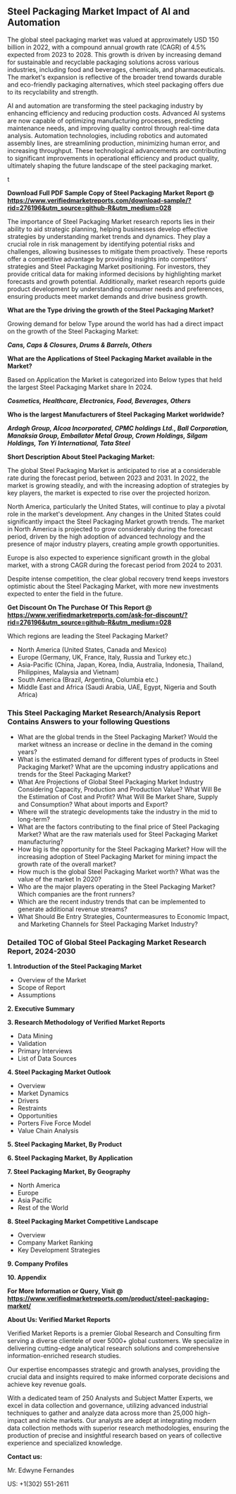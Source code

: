 <h2>Steel Packaging Market Impact of AI and Automation</h2><p>The global steel packaging market was valued at approximately USD 150 billion in 2022, with a compound annual growth rate (CAGR) of 4.5% expected from 2023 to 2028. This growth is driven by increasing demand for sustainable and recyclable packaging solutions across various industries, including food and beverages, chemicals, and pharmaceuticals. The market's expansion is reflective of the broader trend towards durable and eco-friendly packaging alternatives, which steel packaging offers due to its recyclability and strength.</p><p>AI and automation are transforming the steel packaging industry by enhancing efficiency and reducing production costs. Advanced AI systems are now capable of optimizing manufacturing processes, predicting maintenance needs, and improving quality control through real-time data analysis. Automation technologies, including robotics and automated assembly lines, are streamlining production, minimizing human error, and increasing throughput. These technological advancements are contributing to significant improvements in operational efficiency and product quality, ultimately shaping the future landscape of the steel packaging market.</p>t</p><p id="" class=""><strong>Download Full PDF Sample Copy of Steel Packaging Market Report @ <a href="https://www.verifiedmarketreports.com/download-sample/?rid=276196&utm_source=github-R&utm_medium=028" target="_blank">https://www.verifiedmarketreports.com/download-sample/?rid=276196&utm_source=github-R&utm_medium=028</a></strong></p><p>The importance of&nbsp;Steel Packaging Market research reports lies in their ability to aid strategic planning, helping businesses develop effective strategies by understanding market trends and dynamics. They play a crucial role in risk management by identifying potential risks and challenges, allowing businesses to mitigate them proactively. These reports offer a competitive advantage by providing insights into competitors' strategies and Steel Packaging Market positioning. For investors, they provide critical data for making informed decisions by highlighting market forecasts and growth potential. Additionally, market research reports guide product development by understanding consumer needs and preferences, ensuring products meet market demands and drive business growth.</p><p><strong>What are the&nbsp;Type driving the growth of the Steel Packaging Market?</strong></p><p id="" class="">Growing demand for below Type around the world has had a direct impact on the growth of the Steel Packaging Market:</p><em><strong>Cans, Caps & Closures, Drums & Barrels, Others</strong></em></p><strong>What are the&nbsp;Applications&nbsp;of Steel Packaging Market available in the Market?</strong></p><p id="" class="">Based on Application the Market is categorized into Below types that held the largest Steel Packaging Market share In 2024.</p><em><strong>Cosmetics, Healthcare, Electronics, Food, Beverages, Others</strong></em></p><strong>Who is the largest Manufacturers of Steel Packaging Market worldwide?</strong></p><p><em><strong>Ardagh Group, Alcoa Incorporated, CPMC holdings Ltd., Ball Corporation, Manaksia Group, Emballator Metal Group, Crown Holdings, Silgam Holdings, Ton Yi International, Tata Steel</strong></em></p><p id="" class=""><strong>Short Description About Steel Packaging Market:</strong></p><p>The global Steel Packaging Market is anticipated to rise at a considerable rate during the forecast period, between 2023 and 2031. In 2022, the market is growing steadily, and with the increasing adoption of strategies by key players, the market is expected to rise over the projected horizon.</p><p>North America, particularly the United States, will continue to play a pivotal role in the market's development. Any changes in the United States could significantly impact the Steel Packaging Market growth trends. The market in North America is projected to grow considerably during the forecast period, driven by the high adoption of advanced technology and the presence of major industry players, creating ample growth opportunities.</p><p>Europe is also expected to experience significant growth in the global market, with a strong CAGR during the forecast period from 2024 to 2031.</p><p>Despite intense competition, the clear global recovery trend keeps investors optimistic about the Steel Packaging Market, with more new investments expected to enter the field in the future.</p><p id="" class=""><strong>Get Discount On The Purchase Of This Report @ <a href="https://www.verifiedmarketreports.com/ask-for-discount/?rid=276196&utm_source=github-R&utm_medium=028" target="_blank">https://www.verifiedmarketreports.com/ask-for-discount/?rid=276196&utm_source=github-R&utm_medium=028</a></strong></p>Which regions are leading the Steel Packaging Market?</p><ul><li>North America (United States, Canada and Mexico)</li><li>Europe (Germany, UK, France, Italy, Russia and Turkey etc.)</li><li>Asia-Pacific (China, Japan, Korea, India, Australia, Indonesia, Thailand, Philippines, Malaysia and Vietnam)</li><li>South America (Brazil, Argentina, Columbia etc.)</li><li>Middle East and Africa (Saudi Arabia, UAE, Egypt, Nigeria and South Africa)</li></ul><h3 id="" class="">This Steel Packaging Market Research/Analysis Report Contains Answers to your following Questions</h3><ul><li>What are the global trends in the Steel Packaging Market? Would the market witness an increase or decline in the demand in the coming years?</li><li>What is the estimated demand for different types of products in Steel Packaging Market? What are the upcoming industry applications and trends for the Steel Packaging Market?</li><li>What Are Projections of Global Steel Packaging Market Industry Considering Capacity, Production and Production Value? What Will Be the Estimation of Cost and Profit? What Will Be Market Share, Supply and Consumption? What about imports and Export?</li><li>Where will the strategic developments take the industry in the mid to long-term?</li><li>What are the factors contributing to the final price of Steel Packaging Market? What are the raw materials used for Steel Packaging Market manufacturing?</li><li>How big is the opportunity for the Steel Packaging Market? How will the increasing adoption of Steel Packaging Market for mining impact the growth rate of the overall market?</li><li>How much is the global Steel Packaging Market worth? What was the value of the market In 2020?</li><li>Who are the major players operating in the Steel Packaging Market? Which companies are the front runners?</li><li>Which are the recent industry trends that can be implemented to generate additional revenue streams?</li><li>What Should Be Entry Strategies, Countermeasures to Economic Impact, and Marketing Channels for Steel Packaging Market Industry?</li></ul><h3 id="" class="">Detailed TOC of Global Steel Packaging Market Research Report, 2024-2030</h3><p id="" class=""><strong>1. Introduction of the Steel Packaging Market</strong></p><ul><li>Overview of the Market</li><li>Scope of Report</li><li>Assumptions</li></ul><p id="" class=""><strong>2. Executive Summary</strong></p><p id="" class=""><strong>3. Research Methodology of Verified Market Reports</strong></p><ul><li>Data Mining</li><li>Validation</li><li>Primary Interviews</li><li>List of Data Sources</li></ul><p id="" class=""><strong>4. Steel Packaging Market Outlook</strong></p><ul><li>Overview</li><li>Market Dynamics</li><li>Drivers</li><li>Restraints</li><li>Opportunities</li><li>Porters Five Force Model</li><li>Value Chain Analysis</li></ul><p id="" class=""><strong>5. Steel Packaging Market, By Product</strong></p><p id="" class=""><strong>6. Steel Packaging Market, By Application</strong></p><p id="" class=""><strong>7. Steel Packaging Market, By Geography</strong></p><ul><li>North America</li><li>Europe</li><li>Asia Pacific</li><li>Rest of the World</li></ul><p id="" class=""><strong>8. Steel Packaging Market Competitive Landscape</strong></p><ul><li>Overview</li><li>Company Market Ranking</li><li>Key Development Strategies</li></ul><p id="" class=""><strong>9. Company Profiles</strong></p><p id="" class=""><strong>10. Appendix</strong></p><p id="" class=""><strong>For More Information or Query, Visit @ <a href="https://www.verifiedmarketreports.com/product/steel-packaging-market/" target="_blank">https://www.verifiedmarketreports.com/product/steel-packaging-market/</a></strong></p><p id="" class=""><strong>About Us: Verified Market Reports</strong></p><p id="" class="">Verified Market Reports is a premier Global Research and Consulting firm serving a diverse clientele of over 5000+ global customers. We specialize in delivering cutting-edge analytical research solutions and comprehensive information-enriched research studies.</p><p id="" class="">Our expertise encompasses strategic and growth analyses, providing the crucial data and insights required to make informed corporate decisions and achieve key revenue goals.</p><p id="" class="">With a dedicated team of 250 Analysts and Subject Matter Experts, we excel in data collection and governance, utilizing advanced industrial techniques to gather and analyze data across more than 25,000 high-impact and niche markets. Our analysts are adept at integrating modern data collection methods with superior research methodologies, ensuring the production of precise and insightful research based on years of collective experience and specialized knowledge.</p><p id="" class=""><strong>Contact us:</strong></p><p id="" class="">Mr. Edwyne Fernandes</p><p id="" class="">US: +1(302) 551-2611</p>